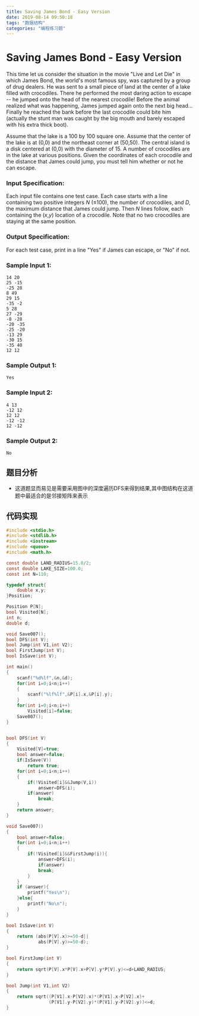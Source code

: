 ```yaml
---
title: Saving James Bond - Easy Version
date: 2019-08-14 09:50:18
tags: "数据结构"
categories: "编程练习题"
---
```


# Saving James Bond - Easy Version

This time let us consider the situation in the movie "Live and Let Die" in which James Bond, the world's most famous spy, was captured by a group of drug dealers. He was sent to a small piece of land at the center of a lake filled with crocodiles. There he performed the most daring action to escape -- he jumped onto the head of the nearest crocodile! Before the animal realized what was happening, James jumped again onto the next big head... Finally he reached the bank before the last crocodile could bite him (actually the stunt man was caught by the big mouth and barely escaped with his extra thick boot).

Assume that the lake is a 100 by 100 square one. Assume that the center of the lake is at (0,0) and the northeast corner at (50,50). The central island is a disk centered at (0,0) with the diameter of 15. A number of crocodiles are in the lake at various positions. Given the coordinates of each crocodile and the distance that James could jump, you must tell him whether or not he can escape.

### Input Specification:

Each input file contains one test case. Each case starts with a line containing two positive integers *N* (≤100), the number of crocodiles, and *D*, the maximum distance that James could jump. Then *N* lines follow, each containing the (*x*,*y*) location of a crocodile. Note that no two crocodiles are staying at the same position.

### Output Specification:

For each test case, print in a line "Yes" if James can escape, or "No" if not.

### Sample Input 1:

```in
14 20
25 -15
-25 28
8 49
29 15
-35 -2
5 28
27 -29
-8 -28
-20 -35
-25 -20
-13 29
-30 15
-35 40
12 12
```

### Sample Output 1:

```out
Yes
```

### Sample Input 2:

```
4 13
-12 12
12 12
-12 -12
12 -12
```

### Sample Output 2:

```output
No
```

## 题目分析

- 这道题显而易见是需要采用图中的深度遍历DFS来得到结果,其中图结构在这道题中最适合的是邻接矩阵来表示

## 代码实现

```c
#include <stdio.h>
#include <stdlib.h>
#include <iostream>
#include <queue>
#include <math.h>

const double LAND_RADIUS=15.0/2;
const double LAKE_SIZE=100.0;
const int N=110;

typedef struct{
    double x,y;
}Position;

Position P[N];
bool Visited[N];
int n;
double d;

void Save007();
bool DFS(int V);
bool Jump(int V1,int V2);
bool FirstJump(int V);
bool IsSave(int V);

int main()
{
    scanf("%d%lf",&n,&d);
    for(int i=0;i<n;i++)
    {
        scanf("%lf%lf",&P[i].x,&P[i].y);
    }
    for(int i=0;i<n;i++)
        Visited[i]=false;
    Save007();
}


bool DFS(int V)
{
    Visited[V]=true;
    bool answer=false;
    if(IsSave(V))
        return true;
    for(int i=0;i<n;i++)
    {
        if(!Visited[i]&&Jump(V,i))
            answer=DFS(i);
        if(answer)
            break;
    }
    return answer;
}

void Save007()
{
    bool answer=false;
    for(int i=0;i<n;i++)
    {
        if(!Visited[i]&&FirstJump(i)){
            answer=DFS(i);
            if(answer)
            break;
        }
    }
    if (answer){
        printf("Yes\n");
    }else{
        printf("No\n");
    }
}

bool IsSave(int V)
{
    return (abs(P[V].x)>=50-d||
            abs(P[V].y)>=50-d);
}

bool FirstJump(int V)
{
    return sqrt(P[V].x*P[V].x+P[V].y*P[V].y)<=d+LAND_RADIUS;
}

bool Jump(int V1,int V2)
{
    return sqrt((P[V1].x-P[V2].x)*(P[V1].x-P[V2].x)+
                (P[V1].y-P[V2].y)*(P[V1].y-P[V2].y))<=d;
}

```